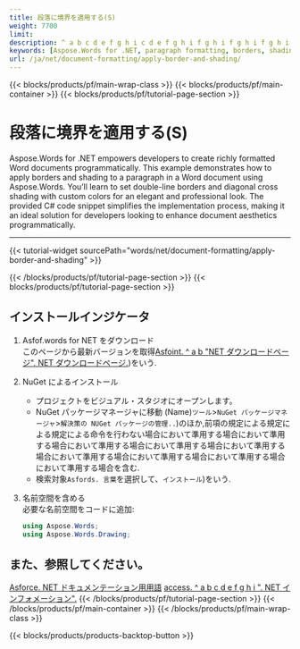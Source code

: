 ```yaml
---
title: 段落に境界を適用する(S)  
weight: 7700
limit: 
description: ^ a b c d e f g h i c d e f g h i f g h i f g h i f g h i f g h i h i h i h i j k h i j k k l m n l m n l m n l m n l m n l m n l m n n l e f g h i h i j k l e f g h i n n l e f g h i n n n n n n u.
keywords: [Aspose.Words for .NET, paragraph formatting, borders, shading, Word documents, C# tutorial, document formatting]
url: /ja/net/document-formatting/apply-border-and-shading/
---
```

{{< blocks/products/pf/main-wrap-class >}}
{{< blocks/products/pf/main-container >}}
{{< blocks/products/pf/tutorial-page-section >}}

# 段落に境界を適用する(S)
Aspose.Words for .NET empowers developers to create richly formatted Word documents programmatically. This example demonstrates how to apply borders and shading to a paragraph in a Word document using Aspose.Words. You’ll learn to set double-line borders and diagonal cross shading with custom colors for an elegant and professional look. The provided C# code snippet simplifies the implementation process, making it an ideal solution for developers looking to enhance document aesthetics programmatically.  

---
{{< tutorial-widget sourcePath="words/net/document-formatting/apply-border-and-shading" >}}

{{< /blocks/products/pf/tutorial-page-section >}}
{{< blocks/products/pf/tutorial-page-section >}}
## インストールインジケータ  

1. Asfof.words for NET をダウンロード  
   このページから最新バージョンを取得[Asfoint. ^ a b "NET ダウンロードページ". NET ダウンロードページ.](https://releases.aspose.com/words/net/))をいう.  

2. NuGet によるインストール  
   * プロジェクトをビジュアル・スタジオにオープンします。  
   * NuGet パッケージマネージャに移動 (Name)`ツール`>`NuGet パッケージマネージャ`>`解決策の NUGet パッケージの管理..`)のほか,前項の規定による規定による規定による命令を行わない場合において準用する場合において準用する場合において準用する場合において準用する場合において準用する場合において準用する場合において準用する場合において準用する場合において準用する場合を含む.  
   * 検索対象`Asfords. 言葉`を選択して、`インストール`)をいう.  

3. 名前空間を含める  
   必要な名前空間をコードに追加:  
   ```csharp
   using Aspose.Words;
   using Aspose.Words.Drawing;
   ```  


## また、参照してください。
[Asforce. NET ドキュメンテーション用用語](https://docs.aspose.com/words/net/)
[access. ^ a b c d e f g h i ". NET インフォメーション".](https://reference.aspose.com/words/net/)
{{< /blocks/products/pf/tutorial-page-section >}}
{{< /blocks/products/pf/main-container >}}
{{< /blocks/products/pf/main-wrap-class >}}

{{< blocks/products/products-backtop-button >}}
